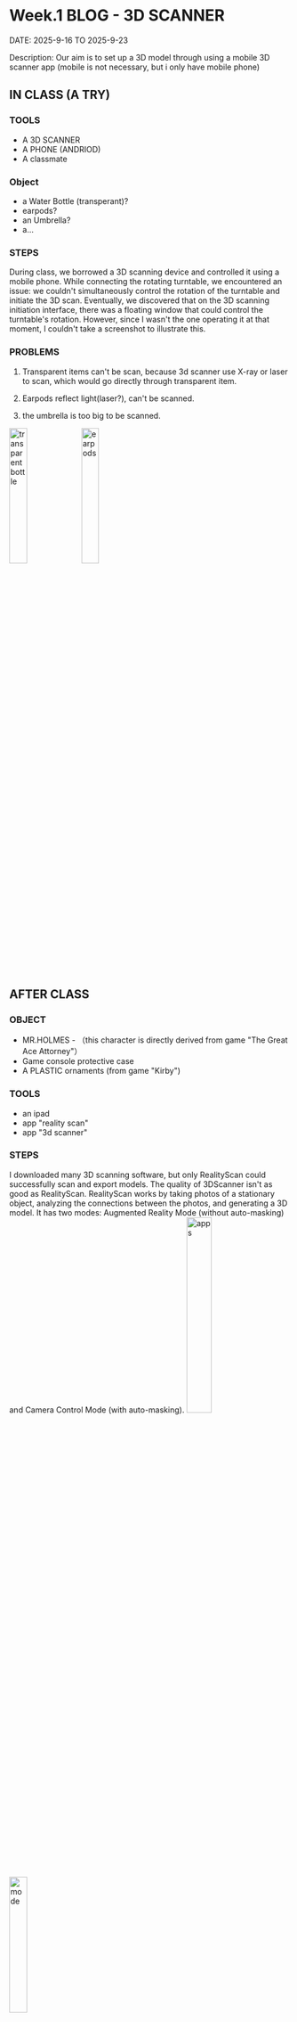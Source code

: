 # Week.1 BLOG - 3D SCANNER

DATE: 2025-9-16 TO 2025-9-23

Description: Our aim is to set up a 3D model through using a mobile 3D scanner app (mobile is not necessary, but i only have mobile phone)

## IN CLASS (A TRY)

### TOOLS
- A 3D SCANNER
- A PHONE (ANDRIOD)
- A classmate

### Object
- a Water Bottle (transperant)?
- earpods?
- an Umbrella?
- a...

### STEPS
During class, we borrowed a 3D scanning device and controlled it using a mobile phone. While connecting the rotating turntable, we encountered an issue: we couldn't simultaneously control the rotation of the turntable and initiate the 3D scan. Eventually, we discovered that on the 3D scanning initiation interface, there was a floating window that could control the turntable's rotation. However, since I wasn't the one operating it at that moment, I couldn't take a screenshot to illustrate this.

### PROBLEMS
1. Transparent items can't be scan, because 3d scanner use X-ray or laser to scan, which would go directly through transparent item.

2. Earpods reflect light(laser?), can't be scanned.

3. the umbrella is too big to be scanned.
<img src="https://github.com/user-attachments/assets/545427f8-1d26-464c-a288-92e6a89017fd" width="25%" alt="transparent bottle">
<img src="https://github.com/user-attachments/assets/d0b30658-acb2-4e5a-b60f-0476f17dad1b" width="25%" alt="earpods">


## AFTER CLASS

### OBJECT
- MR.HOLMES - （this character is directly derived from game "The Great Ace Attorney"）
- Game console protective case
- A PLASTIC ornaments (from game "Kirby")

### TOOLS
- an ipad
- app "reality scan"
- app "3d scanner"



### STEPS


  I downloaded many 3D scanning software, but only RealityScan could successfully scan and export models. The quality of 3DScanner isn't as good as RealityScan. RealityScan works by taking photos of a stationary object, analyzing the connections between the photos, and generating a 3D model. It has two modes: Augmented Reality Mode (without auto-masking) and Camera Control Mode (with auto-masking).
  <img src="https://github.com/Red0tt/How-To-Make-Anything-/blob/main/WEEK.1_3D%20SCAN/app.jpg" width="30%" alt="apps">
 
  
  <img src="https://github.com/Red0tt/How-To-Make-Anything-/blob/main/WEEK.1_3D%20SCAN/mode.png" width="25%" alt="mode">

  Initially, I used the Camera Control Mode (auto-masking mode) to take photos around a Holmes doll. I turned on the burst mode, so it could automatically capture photos from all the necessary angles while I was holding the iPad and moving around the object, even at positions where it would be difficult for me to press the shutter button. It managed to reconstruct the top part of the doll but failed to capture the underside. I tried hanging it in the air for shooting, using my poster display stand along with its small hanging rope. However, due to the cluttered background, uneven lighting, and other issues I couldn't pinpoint, the result was unsatisfactory—far worse than when it was simply placed stationary on the table. This time, even the face of the Holmes doll wasn't properly generated.

  I suspect the plush material also posed its own challenges. I then switched to scanning a game package, and since its shape was simpler, the scanning result turned out much better than with the Holmes doll.


<img width="25%"  alt="holmes2" src="https://github.com/user-attachments/assets/da73a76c-7ec0-4a42-93e9-d35837ca79d6" ><img width="25%"  alt="holmes" src="https://github.com/user-attachments/assets/98fddf2e-c74d-49e1-b3ce-1de951514a5b" >
<img width="25%" src="https://github.com/Red0tt/How-To-Make-Anything-/blob/main/WEEK.1_3D%20SCAN/holmes%20in%20the%20air.jpg"><img src="https://github.com/user-attachments/assets/e02932c2-cb00-4bd8-b2ec-dc91badedd69" width="25%" alt="output">

  I also noticed that the auto-masking mode often mistakes brightly colored objects as part of the main subject, when they should actually be removed. Photos with incorrect subject recognition can only be deleted, so even if I took 200 photos, only about 70 of them were actually usable.

<img src="https://github.com/Red0tt/How-To-Make-Anything-/blob/main/WEEK.1_3D%20SCAN/photos1.jpg" width="25%">

  When using the non-auto-masking mode (Augmented Reality Mode), the environment can be properly identified, and during processing, I can select only the specific area I need. However, since the model of this package was intended for printing, I wanted a more complex shape. Therefore, I decided to scan a Kirby desk figurine instead. This time, I placed it on a table, enabled burst mode, and used the non-auto-masking mode while holding my iPad and moving around it to take photos. I made sure that about 80% of the photos turned green, indicating sufficient overlap and connection between them to generate a model.

  <img src="https://github.com/Red0tt/How-To-Make-Anything-/blob/main/WEEK.1_3D%20SCAN/pictures.jpg" width="25%">

  After taking all the photos, I clicked "Next.",the blue button in the bottom right corner. The photos were then uploaded to the cloud for processing. Once the processing was complete, the model was downloaded. After these three steps, I could finally see the generated model.

  <img src="https://github.com/Red0tt/How-To-Make-Anything-/blob/main/WEEK.1_3D%20SCAN/process.jpg" width="25%">

If you want to export your 3Dmodel, in the bottom there is two choice. One is "export 3D Model", click it, and you will have two file formats.
<img src="https://github.com/Red0tt/How-To-Make-Anything-/blob/main/WEEK.1_3D%20SCAN/export1.png" width="25%"/>

The second choice is to upload your model on Sketchfab, then you can go to the website and download it, more file formats.

<img src="https://github.com/Red0tt/How-To-Make-Anything-/blob/main/WEEK.1_3D%20SCAN/export2.png" width="25%">
<img src="https://github.com/Red0tt/How-To-Make-Anything-/blob/main/WEEK.1_3D%20SCAN/sketchfab.png" width="80%"><img src="https://github.com/Red0tt/How-To-Make-Anything-/blob/main/WEEK.1_3D%20SCAN/sketchfab2.png" width="25%"/>

Finally, we obtained our 3D model file, and imported it into Mixmesher. As for how to make the model surface smoother, this will be demonstrated in the explanation of week 2.

<img src="https://github.com/Red0tt/How-To-Make-Anything-/blob/main/WEEK.2_MODIFY_3DMODEL/unmodified.png" width="25%"><img src="https://github.com/Red0tt/How-To-Make-Anything-/blob/main/WEEK.2_MODIFY_3DMODEL/modified.png" width="25%">



### REFLECTION
1. The fluffy, smooth and transparent material is not allowed.

2. sometimes, too small item also is hard to be scanned.

3. The core technology of Realityscan and 3Dscanner app is different. The former uses Photogrammetry, the latter uses LiDAR.

### OUTPUT

a plastic kabi toy

<img src="https://github.com/Red0tt/How-To-Make-Anything-/blob/main/WEEK.1_3D%20SCAN/3dscan_kabi.png" width="25%" alt="kabioutput">


### 3D MODEL DOWNLOAD

[bag.zip](https://github.com/user-attachments/files/22481207/1.zip)

[kabi.zip](https://github.com/Red0tt/How-To-Make-Anything-/blob/main/WEEK.1_3D%20SCAN/Kabi3.zip)
